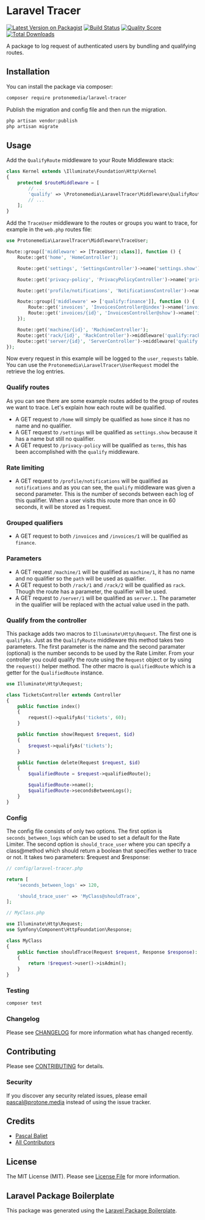 # Laravel Tracer

[![Latest Version on Packagist](https://img.shields.io/packagist/v/protonemedia/laravel-tracer.svg?style=flat-square)](https://packagist.org/packages/protonemedia/laravel-tracer)
[![Build Status](https://img.shields.io/travis/pascalbaljetmedia/laravel-tracer/master.svg?style=flat-square)](https://travis-ci.org/pascalbaljetmedia/laravel-tracer)
[![Quality Score](https://img.shields.io/scrutinizer/g/pascalbaljetmedia/laravel-tracer.svg?style=flat-square)](https://scrutinizer-ci.com/g/pascalbaljetmedia/laravel-tracer)
[![Total Downloads](https://img.shields.io/packagist/dt/protonemedia/laravel-tracer.svg?style=flat-square)](https://packagist.org/packages/protonemedia/laravel-tracer)

A package to log request of authenticated users by bundling and qualifying routes.

## Installation

You can install the package via composer:

```bash
composer require protonemedia/laravel-tracer
```

Publish the migration and config file and then run the migration.

```bash
php artisan vendor:publish
php artisan migrate
```

## Usage

Add the `QualifyRoute` middleware to your Route Middleware stack:

``` php
class Kernel extends \Illuminate\Foundation\Http\Kernel
{
    protected $routeMiddleware = [
        // ...
        'qualify' => \Protonemedia\LaravelTracer\Middleware\QualifyRoute::class,
        // ...
    ];
}
```

Add the `TraceUser` middleware to the routes or groups you want to trace, for example in the `web.php` routes file:

```php
use Protonemedia\LaravelTracer\Middleware\TraceUser;

Route::group(['middleware' => [TraceUser::class]], function () {
    Route::get('home', 'HomeController');

    Route::get('settings', 'SettingsController')->name('settings.show');

    Route::get('privacy-policy', 'PrivacyPolicyController')->name('privacyPolicy.show')->middleware('qualify:terms');

    Route::get('profile/notifications', 'NotificationsController')->name('notifications.index')->middleware('qualify:notifications,60');

    Route::group(['middleware' => ['qualify:finance']], function () {
        Route::get('invoices', 'InvoicesController@index')->name('invoices.index');
        Route::get('invoices/{id}', 'InvoicesController@show')->name('invoices.show');
    });

    Route::get('machine/{id}', 'MachineController');
    Route::get('rack/{id}', 'RackController')->middleware('qualify:rack');
    Route::get('server/{id}', 'ServerController')->middleware('qualify:server.{id}');
});
```

Now every request in this example will be logged to the `user_requests` table. You can use the `Protonemedia\LaravelTracer\UserRequest` model the retrieve the log entries.

### Qualify routes

As you can see there are some example routes added to the group of routes we want to trace. Let's explain how each route will be qualified.

* A GET request to `/home` will simply be qualified as `home` since it has no name and no qualifier.
* A GET request to `/settings` will be qualified as `settings.show` because it has a name but still no qualifier.
* A GET request to `/privacy-policy` will be qualified as `terms`, this has been accomplished with the `qualify` middleware.

### Rate limiting

* A GET request to `/profile/notifications` will be qualified as `notifications` and as you can see, the `qualify` middleware was given a second parameter. This is the number of seconds between each log of this qualifier. When a user visits this route more than once in 60 seconds, it will be stored as 1 request.

### Grouped qualifiers

* A GET request to both `/invoices` and `/invoices/1` will be qualified as `finance`.

### Parameters

* A GET request `/machine/1` will be qualified as `machine/1`, it has no name and no qualifier so the `path` will be used as qualifier.
* A GET request to both `/rack/1` and `/rack/2` will be qualified as `rack`. Though the route has a parameter, the qualifier will be used.
* A GET request to `/server/1` will be qualified as `server.1`. The parameter in the qualifier will be replaced with the actual value used in the path.

### Qualify from the controller

This package adds two macros to `Illuminate\Http\Request`. The first one is `qualifyAs`. Just as the `QualifyRoute` middleware this method takes two parameters. The first parameter is the name and the second paramater (optional) is the number seconds to be used by the Rate Limiter. From your controller you could qualify the route using the `Request` object or by using the `request()` helper method. The other macro is `qualifiedRoute` which is a getter for the `QualifiedRoute` instance.

```php
use Illuminate\Http\Request;

class TicketsController extends Controller
{
    public function index()
    {
        request()->qualifyAs('tickets', 60);
    }

    public function show(Request $request, $id)
    {
        $request->qualifyAs('tickets');
    }

    public function delete(Request $request, $id)
    {
        $qualifiedRoute = $request->qualifiedRoute();

        $qualifiedRoute->name();
        $qualifiedRoute->secondsBetweenLogs();
    }
}
```

### Config

The config file consists of only two options. The first option is `seconds_between_logs` which can be used to set a default for the Rate Limiter. The second option is `should_trace_user` where you can specify a class@method which should return a boolean that specifies wether to trace or not. It takes two parameters: $request and $response:

```php
// config/laravel-tracer.php

return [
    'seconds_between_logs' => 120,

    'should_trace_user' => 'MyClass@shouldTrace',
];
```

```php
// MyClass.php

use Illuminate\Http\Request;
use Symfony\Component\HttpFoundation\Response;

class MyClass
{
    public function shouldTrace(Request $request, Response $response): bool
    {
        return !$request->user()->isAdmin();
    }
}
```

### Testing

``` bash
composer test
```

### Changelog

Please see [CHANGELOG](CHANGELOG.md) for more information what has changed recently.

## Contributing

Please see [CONTRIBUTING](CONTRIBUTING.md) for details.

### Security

If you discover any security related issues, please email pascal@protone.media instead of using the issue tracker.

## Credits

- [Pascal Baljet](https://github.com/protonemedia)
- [All Contributors](../../contributors)

## License

The MIT License (MIT). Please see [License File](LICENSE.md) for more information.

## Laravel Package Boilerplate

This package was generated using the [Laravel Package Boilerplate](https://laravelpackageboilerplate.com).
